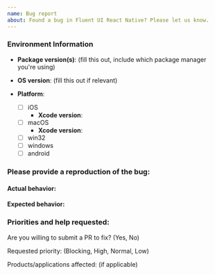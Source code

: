 ```yaml
---
name: Bug report
about: Found a bug in Fluent UI React Native? Please let us know.
---
```


<!--
Thanks for contacting us! We're here to help.
Before you report an issue, check if it's been reported before:
  * Search: https://github.com/microsoft/fluentui-react-native/search?type=Issues
Note that if you do not provide enough information to reproduce the issue, we may not be able to take action on your report.
-->

### Environment Information

- **Package version(s)**: (fill this out, include which package manager you're using)
- **OS version**: (fill this out if relevant)

- **Platform**:
  - [ ] iOS
    - **Xcode version**:
  - [ ] macOS
    - **Xcode version**:
  - [ ] win32
  - [ ] windows
  - [ ] android

### Please provide a reproduction of the bug:

<!--
Providing an isolated reproduction of the bug makes it much easier for us to help you. A reproduction in the demo application is preferred.
-->

#### Actual behavior:

<!-- fill this out -->

#### Expected behavior:

<!-- fill this out -->

### Priorities and help requested:

Are you willing to submit a PR to fix? (Yes, No)

Requested priority: (Blocking, High, Normal, Low)

Products/applications affected: (if applicable)
